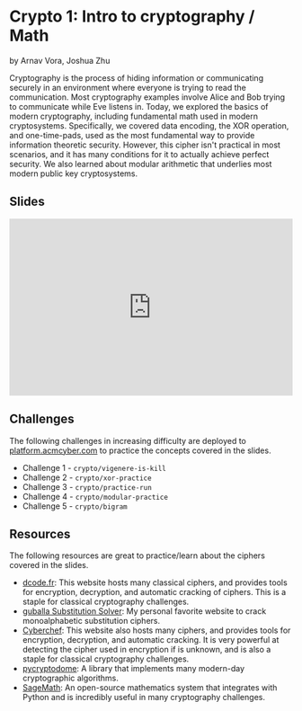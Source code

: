 # Crypto 1: Intro to cryptography / Math

by Arnav Vora, Joshua Zhu

Cryptography is the process of hiding information or communicating securely in an environment where everyone is trying to read the communication. Most cryptography examples involve Alice and Bob trying to communicate while Eve listens in. Today, we explored the basics of modern cryptography, including fundamental math used in modern cryptosystems. Specifically, we covered data encoding, the XOR operation, and one-time-pads, used as the most fundamental way to provide information theoretic security. However, this cipher isn't practical in most scenarios, and it has many conditions for it to actually achieve perfect security. We also learned about modular arithmetic that underlies most modern public key cryptosystems.

## Slides

<iframe src="https://docs.google.com/presentation/d/e/2PACX-1vQx-lKRcXTlEgKnD4EWh-Za33w3JCu_dLxfTBy6o7VcGdBWYihQpx4uneV7kSX9_boanPnuPp-55_0J/embed?start=false&loop=false&delayms=3000" frameborder="0" width="100%" style="aspect-ratio: 16 / 10;" allowfullscreen="true" mozallowfullscreen="true" webkitallowfullscreen="true"></iframe>

## Challenges

The following challenges in increasing difficulty are deployed to [platform.acmcyber.com](https://platform.acmcyber.com) to practice the concepts covered in the slides.

- Challenge 1 - `crypto/vigenere-is-kill`
- Challenge 2 - `crypto/xor-practice`
- Challenge 3 - `crypto/practice-run`
- Challenge 4 - `crypto/modular-practice`
- Challenge 5 - `crypto/bigram`

## Resources

The following resources are great to practice/learn about the ciphers covered in the slides.

- [dcode.fr](https://www.dcode.fr/): This website hosts many classical ciphers, and provides tools for encryption, decryption, and automatic cracking of ciphers. This is a staple for classical cryptography challenges.
- [guballa Substitution Solver](https://www.guballa.de/substitution-solver): My personal favorite website to crack monoalphabetic substitution ciphers.
- [Cyberchef](https://gchq.github.io/CyberChef/): This website also hosts many ciphers, and provides tools for encryption, decryption, and automatic cracking. It is very powerful at detecting the cipher used in encryption if is unknown, and is also a staple for classical cryptography challenges.
- [pycryptodome](https://pypi.org/project/pycryptodome/): A library that implements many modern-day cryptographic algorithms.
- [SageMath](https://www.sagemath.org/): An open-source mathematics system that integrates with Python and is incredibly useful in many cryptography challenges.
